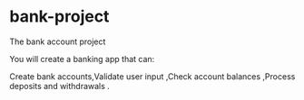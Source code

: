 # bank-project
The bank​ account project

You will create a banking app that can:

Create bank accounts,Validate user input ,Check account balances ,Process deposits and withdrawals .
